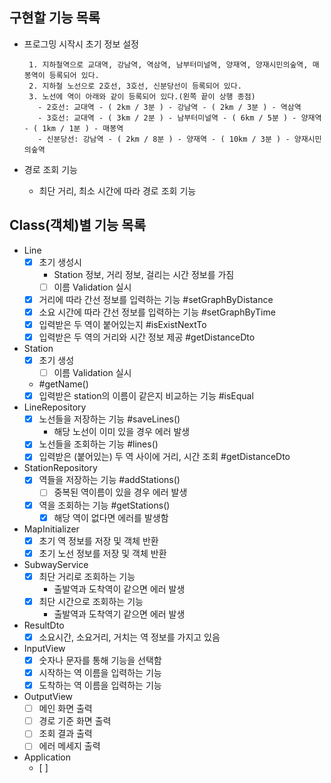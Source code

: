 ## 구현할 기능 목록

- 프로그밍 시작시 초기 정보 설정
    ```
     1. 지하철역으로 교대역, 강남역, 역삼역, 남부터미널역, 양재역, 양재시민의숲역, 매봉역이 등록되어 있다.
     2. 지하철 노선으로 2호선, 3호선, 신분당선이 등록되어 있다.
     3. 노선에 역이 아래와 같이 등록되어 있다.(왼쪽 끝이 상행 종점)
       - 2호선: 교대역 - ( 2km / 3분 ) - 강남역 - ( 2km / 3분 ) - 역삼역
       - 3호선: 교대역 - ( 3km / 2분 ) - 남부터미널역 - ( 6km / 5분 ) - 양재역 - ( 1km / 1분 ) - 매봉역
       - 신분당선: 강남역 - ( 2km / 8분 ) - 양재역 - ( 10km / 3분 ) - 양재시민의숲역
     ```

- 경로 조회 기능
  - 최단 거리, 최소 시간에 따라 경로 조회 기능

## Class(객체)별 기능 목록

- Line
  - [x] 초기 생성시
    - Station 정보, 거리 정보, 걸리는 시간 정보를 가짐
    - [ ] 이름 Validation 실시
  - [x] 거리에 따라 간선 정보를 입력하는 기능 #setGraphByDistance
  - [x] 소요 시간에 따라 간선 정보를 입력하는 기능 #setGraphByTime
  - [x] 입력받은 두 역이 붙어있는지 #isExistNextTo
  - [x] 입력받은 두 역의 거리와 시간 정보 제공 #getDistanceDto

- Station
  - [x] 초기 생성
    - [ ] 이름 Validation 실시
  - #getName()
  - [x] 입력받은 station의 이름이 같은지 비교하는 기능 #isEqual

- LineRepository
  - [x] 노선들을 저장하는 기능 #saveLines()
    - 해당 노선이 이미 있을 경우 에러 발생
  - [x] 노선들을 조회하는 기능 #lines()
  - [x] 입력받은 (붙어있는) 두 역 사이에 거리, 시간 조회 #getDistanceDto

- StationRepository
    - [x] 역들을 저장하는 기능 #addStations()
      - [ ] 중복된 역이름이 있을 경우 에러 발생 
    - [x] 역을 조회하는 기능 #getStations()
      - [x] 해당 역이 없다면 에러를 발생함

- MapInitializer
  - [x] 초기 역 정보를 저장 및 객체 반환
  - [x] 초기 노선 정보를 저장 및 객체 반환

- SubwayService
  - [x] 최단 거리로 조회하는 기능
    - 출발역과 도착역이 같으면 에러 발생
  - [x] 최단 시간으로 조회하는 기능
    - 출발역과 도착역기 같으면 에러 발생

- ResultDto
  - [x] 소요시간, 소요거리, 거치는 역 정보를 가지고 있음

- InputView
  - [x] 숫자나 문자를 통해 기능을 선택함
  - [x] 시작하는 역 이름을 입력하는 기능
  - [x] 도착하는 역 이름을 입력하는 기능

- OutputView
  - [ ] 메인 화면 출력
  - [ ] 경로 기준 화면 출력
  - [ ] 조회 결과 출력
  - [ ] 에러 메세지 출력

- Application
  - [ ] 